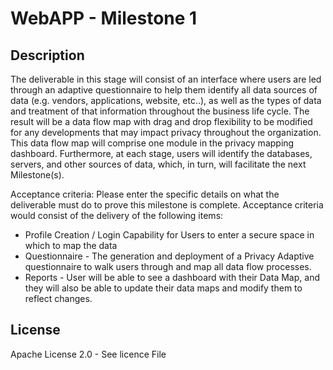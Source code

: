 # WebAPP - Milestone 1

## Description

The deliverable in this stage will consist of an interface where users are led through an adaptive questionnaire to help them identify all data sources of data (e.g. vendors, applications, website, etc..), as well as the types of data and treatment of that information throughout the business life cycle. The result will be a data flow map with drag and drop flexibility to be modified for any developments that may impact privacy throughout the organization.  This data flow map will comprise one module in the privacy mapping dashboard. Furthermore, at each stage, users will identify the databases, servers, and other sources of data, which, in turn, will facilitate the next Milestone(s).  

Acceptance criteria: Please enter the specific details on what the deliverable must do to prove this milestone is complete.
Acceptance criteria would consist of the delivery of the following items:
- Profile Creation / Login Capability for Users to enter a secure space in which to map the data
- Questionnaire - The generation and deployment of a Privacy Adaptive questionnaire to walk users through and map all data flow processes.
- Reports - User will be able to see a dashboard with their Data Map, and they will also be able to update their data maps and modify them to reflect changes.  


## License 

Apache License 2.0 - See licence File
